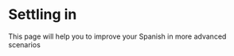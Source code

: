 <h1>Settling in</h1>
<p>This page will help you to improve your Spanish in more advanced scenarios</p>



